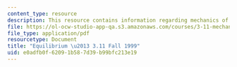 ```yaml
---
content_type: resource
description: This resource contains information regarding mechanics of materials.
file: https://ol-ocw-studio-app-qa.s3.amazonaws.com/courses/3-11-mechanics-of-materials-fall-1999/e0adfb0f62091b587d39b99bfc213e19_MIT3_11F99_eq.pdf
file_type: application/pdf
resourcetype: Document
title: "Equilibrium \u2013 3.11 Fall 1999"
uid: e0adfb0f-6209-1b58-7d39-b99bfc213e19
---
```

